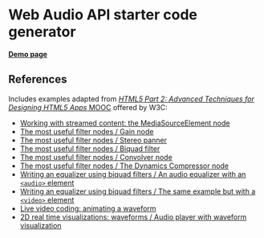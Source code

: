 # Web Audio API starter code generator

**[Demo page][demo-en-base]**

[demo-en-base]: http://antonkhorev.github.io/webaudio-starter/en/base/

## References

Includes examples adapted from [*HTML5 Part 2: Advanced Techniques for Designing HTML5 Apps* MOOC](https://www.edx.org/course/html5-part-2-advanced-techniques-w3cx-html5-2x) offered by W3C:

* [Working with streamed content: the MediaSourceElement node](http://jsbin.com/mifaqa/edit)
* [The most useful filter nodes / Gain node](http://jsbin.com/dizipo/edit)
* [The most useful filter nodes / Stereo panner](http://jsbin.com/zojona/edit)
* [The most useful filter nodes / Biquad filter](http://jsbin.com/faqowo/edit)
* [The most useful filter nodes / Convolver node](http://jsbin.com/rikivu/edit)
* [The most useful filter nodes / The Dynamics Compressor node](http://jsbin.com/joyayi/edit)
* [Writing an equalizer using biquad filters / An audio equalizer with an `<audio>` element](http://jsbin.com/tipala/edit)
* [Writing an equalizer using biquad filters / The same example but with a `<video>` element](http://jsbin.com/podaju/edit)
* [Live video coding: animating a waveform](http://jsbin.com/sequtas/edit)
* [2D real time visualizations: waveforms / Audio player with waveform visualization](http://jsbin.com/wigucu/edit)
